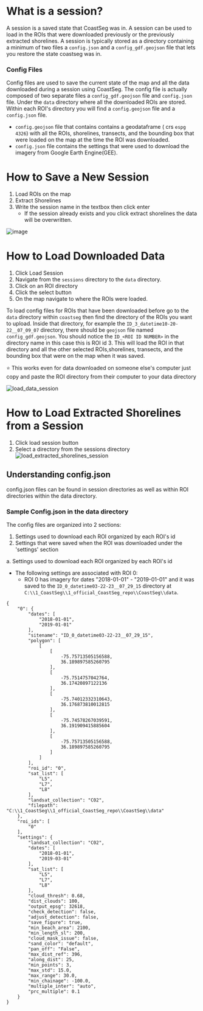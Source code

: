# What is a session?

A session is a saved state that CoastSeg was in. A session can be used to load in the ROIs that were downloaded previously or the previously extracted shorelines.
A session is typically stored as a directory containing a minimum of two files a `config.json` and a `config_gdf.geojson` file that lets you restore the state coastseg was in.

### Config Files

Config files are used to save the current state of the map and all the data downloaded during a session using CoastSeg. The config file is actually composed of two separate files a `config_gdf.geojson` file and `config.json` file.
Under the `data` directory where all the downloaded ROIs are stored. Within each ROI's directory you will find a `config.geojson` file and a `config.json` file.

- `config.geojson` file that contains contains a geodataframe ( crs `espg 4326`) with all the ROIs, shorelines, transects, and the bounding box that were loaded on the map at the time the ROI was downloaded.
- `config.json` file contains the settings that were used to download the imagery from Google Earth Engine(GEE).

# How to Save a New Session

1. Load ROIs on the map
2. Extract Shorelines
3. Write the session name in the textbox then click enter
   - If the session already exists and you click extract shorelines the data will be overwritten.

![image](https://github.com/SatelliteShorelines/CoastSeg/assets/61564689/7cf7541e-c516-4c9b-8f73-02a769ae8aa8)

# How to Load Downloaded Data

1. Click Load Session
2. Navigate from the `sessions` directory to the `data` directory.
3. Click on an ROI directory
4. Click the select button
5. On the map navigate to where the ROIs were loaded.

To load config files for ROIs that have been downloaded before go to the `data` directory within `coastseg` then find the directory of the ROIs you want to upload. Inside that directory, for example the `ID_3_datetime10-20-22__07_09_07` directory, there should be `geojson` file named `config_gdf.geojson`. You should notice the `ID_<ROI ID NUMBER>` in the directory name in this case this is ROI id 3. This will load the ROI in that directory and all the other selected ROIs,shorelines, transects, and the bounding box that were on the map when it was saved.

⭐ This works even for data downloaded on someone else's computer just copy and paste the ROI directory from their computer to your data directory

![load_data_session](https://github.com/SatelliteShorelines/CoastSeg/assets/61564689/6275a370-282d-48a4-a340-5b13cf4d885f)

# How to Load Extracted Shorelines from a Session

1. Click load session button
2. Select a directory from the sessions directory
   ![load_extracted_shorelines_session](https://github.com/SatelliteShorelines/CoastSeg/assets/61564689/4d3ba936-3d86-48e1-9d2d-ea67a355c71d)

## Understanding config.json

config.json files can be found in session directories as well as within ROI directories within the data directory.

### Sample Config.json in the data directory

The config files are organized into 2 sections:

1. Settings used to download each ROI organized by each ROI's id
2. Settings that were saved when the ROI was downloaded under the 'settings' section

a. Settings used to download each ROI organized by each ROI's id

- The following settings are associated with ROI 0:
  - ROI 0 has imagery for dates "2018-01-01" - "2019-01-01" and it was saved to the `ID_0_datetime03-22-23__07_29_15` directory at
    `C:\\1_CoastSeg\\1_official_CoastSeg_repo\\CoastSeg\\data`.

```
{
    "0": {
        "dates": [
            "2018-01-01",
            "2019-01-01"
        ],
        "sitename": "ID_0_datetime03-22-23__07_29_15",
        "polygon": [
            [
                [
                    -75.75713505156588,
                    36.189897585260795
                ],
                [
                    -75.7514757042764,
                    36.17420897122136
                ],
                [
                    -75.74012332310643,
                    36.176873810012815
                ],
                [
                    -75.74578267039591,
                    36.191909415885604
                ],
                [
                    -75.75713505156588,
                    36.189897585260795
                ]
            ]
        ],
        "roi_id": "0",
        "sat_list": [
            "L5",
            "L7",
            "L8"
        ],
        "landsat_collection": "C02",
        "filepath": "C:\\1_CoastSeg\\1_official_CoastSeg_repo\\CoastSeg\\data"
    },
    "roi_ids": [
        "0"
    ],
    "settings": {
        "landsat_collection": "C02",
        "dates": [
            "2018-01-01",
            "2019-03-01"
        ],
        "sat_list": [
            "L5",
            "L7",
            "L8"
        ],
        "cloud_thresh": 0.68,
        "dist_clouds": 100,
        "output_epsg": 32618,
        "check_detection": false,
        "adjust_detection": false,
        "save_figure": true,
        "min_beach_area": 2100,
        "min_length_sl": 200,
        "cloud_mask_issue": false,
        "sand_color": "default",
        "pan_off": "False",
        "max_dist_ref": 396,
        "along_dist": 25,
        "min_points": 3,
        "max_std": 15.0,
        "max_range": 30.0,
        "min_chainage": -100.0,
        "multiple_inter": "auto",
        "prc_multiple": 0.1
    }
}
```
